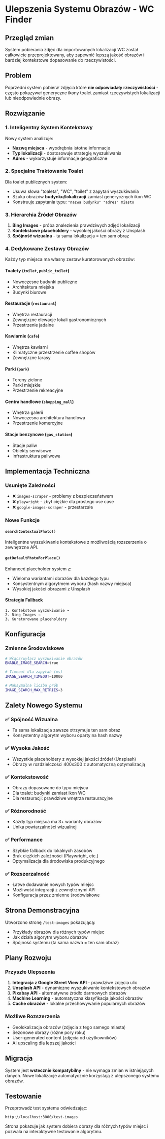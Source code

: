# Ulepszenia Systemu Obrazów - WC Finder

## Przegląd zmian

System pobierania zdjęć dla importowanych lokalizacji WC został całkowicie przeprojektowany, aby zapewnić lepszą jakość obrazów i bardziej kontekstowe dopasowanie do rzeczywistości.

## Problem

Poprzedni system pobierał zdjęcia które **nie odpowiadały rzeczywistości** - często pokazywał generyczne ikony toalet zamiast rzeczywistych lokalizacji lub nieodpowiednie obrazy.

## Rozwiązanie

### 1. Inteligentny System Kontekstowy

Nowy system analizuje:
- **Nazwę miejsca** - wyodrębnia istotne informacje
- **Typ lokalizacji** - dostosowuje strategię wyszukiwania
- **Adres** - wykorzystuje informacje geograficzne

### 2. Specjalne Traktowanie Toalet

Dla toalet publicznych system:
- Usuwa słowa "toaleta", "WC", "toilet" z zapytań wyszukiwania
- Szuka obrazów **budynku/lokalizacji** zamiast generycznych ikon WC
- Konstruuje zapytania typu: `"nazwa budynku" "adres" miasto`

### 3. Hierarchia Źródeł Obrazów

1. **Bing Images** - próba znalezienia prawdziwych zdjęć lokalizacji
2. **Kontekstowe placeholdery** - wysokiej jakości obrazy z Unsplash
3. **Spójność wizualna** - ta sama lokalizacja = ten sam obraz

### 4. Dedykowane Zestawy Obrazów

Każdy typ miejsca ma własny zestaw kuratorowanych obrazów:

#### Toalety (`toilet`, `public_toilet`)
- Nowoczesne budynki publiczne
- Architektura miejska
- Budynki biurowe

#### Restauracje (`restaurant`)
- Wnętrza restauracji
- Zewnętrzne elewacje lokali gastronomicznych
- Przestrzenie jadalne

#### Kawiarnie (`cafe`)
- Wnętrza kawiarni
- Klimatyczne przestrzenie coffee shopów
- Zewnętrzne tarasy

#### Parki (`park`)
- Tereny zielone
- Parki miejskie
- Przestrzenie rekreacyjne

#### Centra handlowe (`shopping_mall`)
- Wnętrza galerii
- Nowoczesna architektura handlowa
- Przestrzenie komercyjne

#### Stacje benzynowe (`gas_station`)
- Stacje paliw
- Obiekty serwisowe
- Infrastruktura paliwowa

## Implementacja Techniczna

### Usunięte Zależności
- ❌ `images-scraper` - problemy z bezpieczeństwem
- ❌ `playwright` - zbyt ciężkie dla prostego use case
- ❌ `google-images-scraper` - przestarzałe

### Nowe Funkcje

#### `searchContextualPhoto()`
Inteligentne wyszukiwanie kontekstowe z możliwością rozszerzenia o zewnętrzne API.

#### `getDefaultPhotoForPlace()`
Enhanced placeholder system z:
- Wieloma wariantami obrazów dla każdego typu
- Konsystentnym algorytmem wyboru (hash nazwy miejsca)
- Wysokiej jakości obrazami z Unsplash

#### Strategia Fallback
```
1. Kontekstowe wyszukiwanie → 
2. Bing Images → 
3. Kuratorowane placeholdery
```

## Konfiguracja

### Zmienne Środowiskowe
```bash
# Włącz/wyłącz wyszukiwanie obrazów
ENABLE_IMAGE_SEARCH=true

# Timeout dla zapytań (ms)
IMAGE_SEARCH_TIMEOUT=10000

# Maksymalna liczba prób
IMAGE_SEARCH_MAX_RETRIES=3
```

## Zalety Nowego Systemu

### ✅ Spójność Wizualna
- Ta sama lokalizacja zawsze otrzymuje ten sam obraz
- Konsystentny algorytm wyboru oparty na hash nazwy

### ✅ Wysoka Jakość
- Wszystkie placeholdery z wysokiej jakości źródeł (Unsplash)
- Obrazy w rozdzielczości 400x300 z automatyczną optymalizacją

### ✅ Kontekstowość
- Obrazy dopasowane do typu miejsca
- Dla toalet: budynki zamiast ikon WC
- Dla restauracji: prawdziwe wnętrza restauracyjne

### ✅ Różnorodność
- Każdy typ miejsca ma 3+ warianty obrazów
- Unika powtarzalności wizualnej

### ✅ Performance
- Szybkie fallback do lokalnych zasobów
- Brak ciężkich zależności (Playwright, etc.)
- Optymalizacja dla środowiska produkcyjnego

### ✅ Rozszerzalność
- Łatwe dodawanie nowych typów miejsc
- Możliwość integracji z zewnętrznymi API
- Konfiguracja przez zmienne środowiskowe

## Strona Demonstracyjna

Utworzono stronę `/test-images` pokazującą:
- Przykłady obrazów dla różnych typów miejsc
- Jak działa algorytm wyboru obrazów
- Spójność systemu (ta sama nazwa = ten sam obraz)

## Plany Rozwoju

### Przyszłe Ulepszenia
1. **Integracja z Google Street View API** - prawdziwe zdjęcia ulic
2. **Unsplash API** - dynamiczne wyszukiwanie kontekstowych obrazów
3. **Pixabay API** - alternatywne źródło darmowych obrazów
4. **Machine Learning** - automatyczna klasyfikacja jakości obrazów
5. **Cache obrazów** - lokalne przechowywanie popularnych obrazów

### Możliwe Rozszerzenia
- Geolokalizacja obrazów (zdjęcia z tego samego miasta)
- Sezonowe obrazy (różne pory roku)
- User-generated content (zdjęcia od użytkowników)
- AI upscaling dla lepszej jakości

## Migracja

System jest **wstecznie kompatybilny** - nie wymaga zmian w istniejących danych. Nowe lokalizacje automatycznie korzystają z ulepszonego systemu obrazów.

## Testowanie

Przeprowadź test systemu odwiedzając:
```
http://localhost:3000/test-images
```

Strona pokazuje jak system dobiera obrazy dla różnych typów miejsc i pozwala na interaktywne testowanie algorytmu.